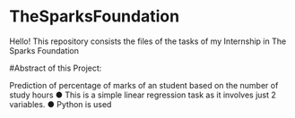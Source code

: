# TheSparksFoundation
Hello! This repository consists the files of the tasks of my Internship in The Sparks Foundation

#Abstract of this Project:

Prediction of percentage of marks of an student based on the number of study hours
● This is a simple linear regression task as it involves just 2 variables.
● Python is used
